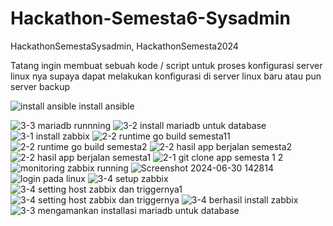# Hackathon-Semesta6-Sysadmin
HackathonSemestaSysadmin, HackathonSemesta2024

Tatang ingin membuat sebuah kode / script untuk proses konfigurasi server linux nya supaya dapat melakukan konfigurasi di server linux baru atau pun server backup

![install ansible](https://github.com/rexturn/Hackathon-Semesta6-Sysadmin/assets/65783188/6a018fc5-aeb8-4921-b27c-cf3d4eaf0756)
install ansible

![3-3 mariadb runnning](https://github.com/rexturn/Hackathon-Semesta6-Sysadmin/assets/65783188/6f6fbfae-6a46-43cc-899a-df68f9c5e9ba)
![3-2 install mariadb untuk database](https://github.com/rexturn/Hackathon-Semesta6-Sysadmin/assets/65783188/efd5cbaf-5832-4125-8210-0f0575023a15)
![3-1 install zabbix](https://github.com/rexturn/Hackathon-Semesta6-Sysadmin/assets/65783188/29e04b36-9cb0-4e15-a550-c596d8645c27)
![2-2 runtime go build semesta11](https://github.com/rexturn/Hackathon-Semesta6-Sysadmin/assets/65783188/ab7ee6c4-1dc3-40c9-8b85-8a91c7567d08)
![2-2 runtime go build semesta2](https://github.com/rexturn/Hackathon-Semesta6-Sysadmin/assets/65783188/3f2db71f-ecf5-4376-976e-716fa68338ea)
![2-2 hasil app berjalan semesta2](https://github.com/rexturn/Hackathon-Semesta6-Sysadmin/assets/65783188/100af58e-1ee0-4d58-9237-75e86eb29af2)
![2-2 hasil app berjalan semesta1](https://github.com/rexturn/Hackathon-Semesta6-Sysadmin/assets/65783188/d9190fde-cac0-4200-9bf2-79f63f353ad7)
![2-1 git clone app semesta 1   2](https://github.com/rexturn/Hackathon-Semesta6-Sysadmin/assets/65783188/2f103c9d-43a9-4c83-bf2e-4d99056a045f)
![monitoring zabbix running](https://github.com/rexturn/Hackathon-Semesta6-Sysadmin/assets/65783188/2b7b88cf-1ad4-4f4d-9761-5a03bdb63e05)
![Screenshot 2024-06-30 142814](https://github.com/rexturn/Hackathon-Semesta6-Sysadmin/assets/65783188/ee005d53-d64b-4b5e-b71d-7a81f7a31c4c)
![login pada linux](https://github.com/rexturn/Hackathon-Semesta6-Sysadmin/assets/65783188/d76bae3d-aa3d-43b0-a225-54d0a47c8360)
![3-4 setup zabbix](https://github.com/rexturn/Hackathon-Semesta6-Sysadmin/assets/65783188/b8a7e3e3-448e-4665-b32a-46651eb38f54)
![3-4 setting host zabbix dan triggernya1](https://github.com/rexturn/Hackathon-Semesta6-Sysadmin/assets/65783188/47574f7a-ca14-451e-aae2-b50b137a5966)
![3-4 setting host zabbix dan triggernya](https://github.com/rexturn/Hackathon-Semesta6-Sysadmin/assets/65783188/52c76ee1-0cb4-4e78-a6f3-a9b99b6aa4a0)
![3-4 berhasil install zabbix](https://github.com/rexturn/Hackathon-Semesta6-Sysadmin/assets/65783188/ebb599c9-0846-4a25-9d46-e5db643d5bd1)
![3-3 mengamankan installasi mariadb untuk database](https://github.com/rexturn/Hackathon-Semesta6-Sysadmin/assets/65783188/5bff0236-a8bf-4549-a91e-9f2e935c4935)

